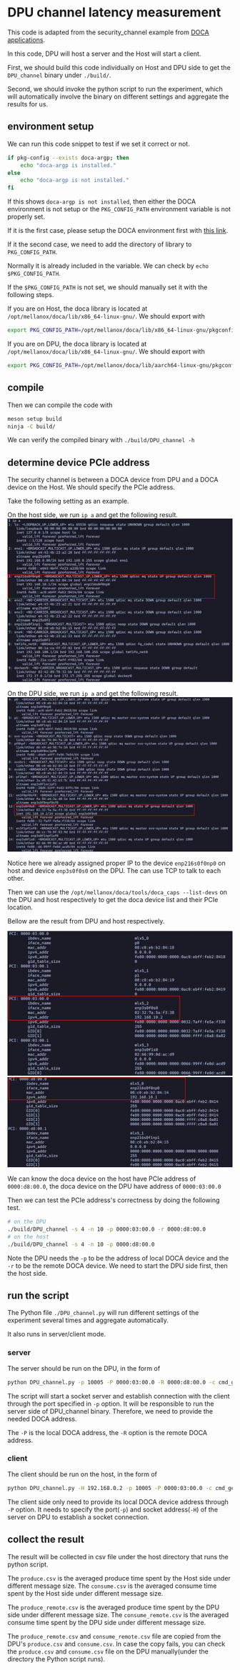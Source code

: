 # DPU channel latency measurement

This code is adapted from the security\_channel example from [DOCA applications](https://docs.nvidia.com/doca/sdk/nvidia+doca+secure+channel+application+guide/index.html).

In this code, DPU will host a server and the Host will start a client.

First, we should build this code individually on Host and DPU side to get the `DPU_channel` binary under `./build/`.

Second, we should invoke the python script to run the experiment, which will automatically involve the binary on different settings and aggregate the results for us.

## environment setup

We can run this code snippet to test if we set it correct or not.

```bash
if pkg-config --exists doca-argp; then
    echo "doca-argp is installed."
else
    echo "doca-argp is not installed."
fi

```

If this shows `doca-argp is not installed`, then either the DOCA environment is not setup or the `PKG_CONFIG_PATH` environment variable is not properly set.

If it is the first case, please setup the DOCA environment first with [this link](https://docs.nvidia.com/doca/sdk/nvidia+doca+installation+guide+for+linux/index.html).

If it the second case, we need to add the directory of library to `PKG_CONFIG_PATH`.

Normally it is already included in the variable. We can check by `echo $PKG_CONFIG_PATH`.

If the `$PKG_CONFIG_PATH` is not set, we should manually set it with the following steps.

If you are on Host, the doca library is located at `/opt/mellanox/doca/lib/x86_64-linux-gnu/`.
We should export with

```bash
export PKG_CONFIG_PATH=/opt/mellanox/doca/lib/x86_64-linux-gnu/pkgconfig/:$PKG_CONFIG_PATH
```

If you are on DPU, the doca library is located at `/opt/mellanox/doca/lib/x86_64-linux-gnu/`.
We should export with

```bash
export PKG_CONFIG_PATH=/opt/mellanox/doca/lib/aarch64-linux-gnu/pkgconfig/:$PKG_CONFIG_PATH
```


## compile

Then we can compile the code with

```bash
meson setup build
ninja -C build/

```

We can verify the compiled binary with `./build/DPU_channel -h`

## determine device PCIe address

The security channel is between a DOCA device from DPU and a DOCA device on the Host.
We should specify the PCIe address.

Take the following setting as an example.

On the host side, we run `ip a` and get the following result.
![result](../../docs/figures/ipa_host.png)

On the DPU side, we run `ip a` and get the following result.
![result](../../docs/figures/ipa_dpu.png)

Notice here we already assigned proper IP to the device `enp216s0f0np0` on host and device `enp3s0f0s0` on the DPU. The can use TCP to talk to each other.

Then we can use the `/opt/mellanox/doca/tools/doca_caps --list-devs` on the DPU and host respectively to get the doca device list and their PCIe location.

Bellow are the result from DPU and host respectively.

![](../../docs/figures/dpu_device_cap.png)
![](../../docs/figures/host_device_cap.png)

We can know the doca device on the host have PCIe address of `0000:d8:00.0`, the doca device on the DPU have address of `0000:03:00.0`

Then we can test the PCIe address's correctness by doing the following test.

```bash
# on the DPU
./build/DPU_channel -s 4 -n 10 -p 0000:03:00.0 -r 0000:d8:00.0
# on the host
./build/DPU_channel -s 4 -n 10 -p 0000:d8:00.0
```

Note the DPU needs the `-p` to be the address of local DOCA device and the `-r` to be the remote DOCA device.
We need to start the DPU side first, then the host side.

## run the script

The Python file `./DPU_channel.py` will run different settings of the experiment several times and aggregate automatically.

It also runs in server/client mode.

### server
The server should be run on the DPU, in the form of

```bash
python DPU_channel.py -p 10005 -P 0000:03:00.0 -R 0000:d8:00.0 -c cmd_gen
```

The script will start a socket server and establish connection with the client through the port specified in `-p` option. It will be responsible to run the server side of DPU_channel binary.
Therefore, we need to provide the needed DOCA address.

The `-P` is the local DOCA address, the `-R` option is the remote DOCA address.

### client
The client should be run on the host, in the form of 

```bash
python DPU_channel.py -H 192.168.0.2 -p 10005 -P 0000:03:00.0 -c cmd_gen
```

The client side only need to provide its local DOCA device address through `-P` option.
It needs to specify the port(`-p`) and socket address(`-H`) of the server on DPU to establish a socket connection.

## collect the result

The result will be collected in csv file under the host directory that runs the python script.

The `produce.csv` is the averaged produce time spent by the Host side under different message size.
The `consume.csv` is the averaged consume time spent by the Host side under different message size.

The `produce_remote.csv` is the averaged produce time spent by the DPU side under different message size.
The `consume_remote.csv` is the averaged consume time spent by the DPU side under different message size.

The `produce_remote.csv` and `consume_remote.csv` file are copied from the DPU's `produce.csv` and `consume.csv`. In case the copy fails, you can check the `produce.csv` and `consume.csv` file on the DPU manually(under the directory the Python script runs).
